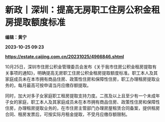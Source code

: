# 新政丨深圳：提高无房职工住房公积金租房提取额度标准
**编辑：黄宁**

**2023-10-25 09:23**

**https://estate.caijing.com.cn/20231025/4966846.shtml**

10月25日，深圳市住房公积金管理委员会发布《关于我市住房公积金租房提取有关事项的通知》，明确提高无房职工住房公积金租房提取额度标准。职工本人及其家庭成员未在本市拥有商品住房、政策性住房和保障性住房，职工办理租房提取业务的，每月最高可按申请当月应缴存额提取。

同时，加大对多子女家庭职工租房提取支持力度。二孩及以上且至少有一个未成年子女的家庭，职工本人及其家庭成员未在本市拥有商品住房、政策性住房和保障性住房，办理租房提取业务的，在市住房主管部门办理房屋租赁合同备案，提供租房合同、租房发票后，可按实际月租金提取，不受月应缴存额限制。